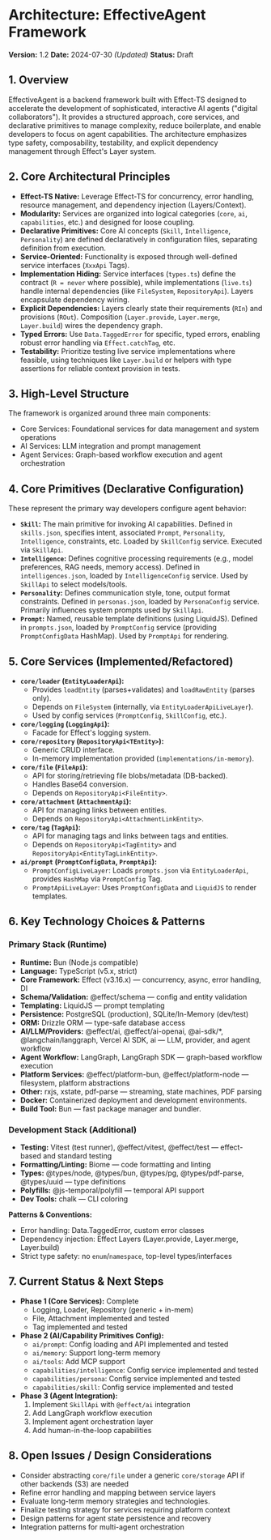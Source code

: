 # Architecture: EffectiveAgent Framework

**Version:** 1.2
**Date:** 2024-07-30 *(Updated)*
**Status:** Draft

## 1. Overview

EffectiveAgent is a backend framework built with Effect-TS designed to accelerate the development of sophisticated, interactive AI agents ("digital collaborators"). It provides a structured approach, core services, and declarative primitives to manage complexity, reduce boilerplate, and enable developers to focus on agent capabilities. The architecture emphasizes type safety, composability, testability, and explicit dependency management through Effect's Layer system.

## 2. Core Architectural Principles

*   **Effect-TS Native:** Leverage Effect-TS for concurrency, error handling, resource management, and dependency injection (Layers/Context).
*   **Modularity:** Services are organized into logical categories (`core`, `ai`, `capabilities`, etc.) and designed for loose coupling.
*   **Declarative Primitives:** Core AI concepts (`Skill`, `Intelligence`, `Personality`) are defined declaratively in configuration files, separating definition from execution.
*   **Service-Oriented:** Functionality is exposed through well-defined service interfaces (`XxxApi` Tags).
*   **Implementation Hiding:** Service interfaces (`types.ts`) define the contract (`R = never` where possible), while implementations (`live.ts`) handle internal dependencies (like `FileSystem`, `RepositoryApi`). Layers encapsulate dependency wiring.
*   **Explicit Dependencies:** Layers clearly state their requirements (`RIn`) and provisions (`ROut`). Composition (`Layer.provide`, `Layer.merge`, `Layer.build`) wires the dependency graph.
*   **Typed Errors:** Use `Data.TaggedError` for specific, typed errors, enabling robust error handling via `Effect.catchTag`, etc.
*   **Testability:** Prioritize testing live service implementations where feasible, using techniques like `Layer.build` or helpers with type assertions for reliable context provision in tests.

## 3. High-Level Structure

The framework is organized around three main components:
- Core Services: Foundational services for data management and system operations
- AI Services: LLM integration and prompt management
- Agent Services: Graph-based workflow execution and agent orchestration

## 4. Core Primitives (Declarative Configuration)

These represent the primary way developers configure agent behavior:

*   **`Skill`:** The main primitive for invoking AI capabilities. Defined in `skills.json`, specifies intent, associated `Prompt`, `Personality`, `Intelligence`, constraints, etc. Loaded by `SkillConfig` service. Executed via `SkillApi`.
*   **`Intelligence`:** Defines cognitive processing requirements (e.g., model preferences, RAG needs, memory access). Defined in `intelligences.json`, loaded by `IntelligenceConfig` service. Used by `SkillApi` to select models/tools.
*   **`Personality`:** Defines communication style, tone, output format constraints. Defined in `personas.json`, loaded by `PersonaConfig` service. Primarily influences system prompts used by `SkillApi`.
*   **`Prompt`:** Named, reusable template definitions (using LiquidJS). Defined in `prompts.json`, loaded by `PromptConfig` service (providing `PromptConfigData` HashMap). Used by `PromptApi` for rendering.

## 5. Core Services (Implemented/Refactored)

*   **`core/loader` (`EntityLoaderApi`):**
    *   Provides `loadEntity` (parses+validates) and `loadRawEntity` (parses only).
    *   Depends on `FileSystem` (internally, via `EntityLoaderApiLiveLayer`).
    *   Used by config services (`PromptConfig`, `SkillConfig`, etc.).
*   **`core/logging` (`LoggingApi`):**
    *   Facade for Effect's logging system.
*   **`core/repository` (`RepositoryApi<TEntity>`):**
    *   Generic CRUD interface.
    *   In-memory implementation provided (`implementations/in-memory`).
*   **`core/file` (`FileApi`):**
    *   API for storing/retrieving file blobs/metadata (DB-backed).
    *   Handles Base64 conversion.
    *   Depends on `RepositoryApi<FileEntity>`.
*   **`core/attachment` (`AttachmentApi`):**
    *   API for managing links between entities.
    *   Depends on `RepositoryApi<AttachmentLinkEntity>`.
*   **`core/tag` (`TagApi`):**
    *   API for managing tags and links between tags and entities.
    *   Depends on `RepositoryApi<TagEntity>` and `RepositoryApi<EntityTagLinkEntity>`.
*   **`ai/prompt` (`PromptConfigData`, `PromptApi`):**
    *   `PromptConfigLiveLayer`: Loads `prompts.json` via `EntityLoaderApi`, provides `HashMap` via `PromptConfig` Tag.
    *   `PromptApiLiveLayer`: Uses `PromptConfigData` and `LiquidJS` to render templates.

## 6. Key Technology Choices & Patterns

### Primary Stack (Runtime)

- **Runtime:** Bun (Node.js compatible)
- **Language:** TypeScript (v5.x, strict)
- **Core Framework:** Effect (v3.16.x) — concurrency, async, error handling, DI
- **Schema/Validation:** @effect/schema — config and entity validation
- **Templating:** LiquidJS — prompt templating
- **Persistence:** PostgreSQL (production), SQLite/In-Memory (dev/test)
- **ORM:** Drizzle ORM — type-safe database access
- **AI/LLM/Providers:** @effect/ai, @effect/ai-openai, @ai-sdk/*, @langchain/langgraph, Vercel AI SDK, ai — LLM, provider, and agent workflow
- **Agent Workflow:** LangGraph, LangGraph SDK — graph-based workflow execution
- **Platform Services:** @effect/platform-bun, @effect/platform-node — filesystem, platform abstractions
- **Other:** rxjs, xstate, pdf-parse — streaming, state machines, PDF parsing
- **Docker:** Containerized deployment and development environments.
- **Build Tool:** Bun — fast package manager and bundler.

### Development Stack (Additional)

- **Testing:** Vitest (test runner), @effect/vitest, @effect/test — effect-based and standard testing
- **Formatting/Linting:** Biome — code formatting and linting
- **Types:** @types/node, @types/bun, @types/pg, @types/pdf-parse, @types/uuid — type definitions
- **Polyfills:** @js-temporal/polyfill — temporal API support
- **Dev Tools:** chalk — CLI coloring

**Patterns & Conventions:**
- Error handling: Data.TaggedError, custom error classes
- Dependency injection: Effect Layers (Layer.provide, Layer.merge, Layer.build)
- Strict type safety: no `enum`/`namespace`, top-level types/interfaces

## 7. Current Status & Next Steps

*   **Phase 1 (Core Services):** Complete
    - Logging, Loader, Repository (generic + in-mem)
    - File, Attachment implemented and tested
    - Tag implemented and tested
*   **Phase 2 (AI/Capability Primitives Config):**
    *   `ai/prompt`: Config loading and API implemented and tested
    *   `ai/memory`: Support long-term memory
    *   `ai/tools`: Add MCP support
    *   `capabilities/intelligence`: Config service implemented and tested
    *   `capabilities/persona`: Config service implemented and tested
    *   `capabilities/skill`: Config service implemented and tested
*   **Phase 3 (Agent Integration):**
    1. Implement `SkillApi` with `@effect/ai` integration
    2. Add LangGraph workflow execution
    3. Implement agent orchestration layer
    4. Add human-in-the-loop capabilities

## 8. Open Issues / Design Considerations

*   Consider abstracting `core/file` under a generic `core/storage` API if other backends (S3) are needed
*   Refine error handling and mapping between service layers
*   Evaluate long-term memory strategies and technologies.
*   Finalize testing strategy for services requiring platform context
*   Design patterns for agent state persistence and recovery
*   Integration patterns for multi-agent orchestration
